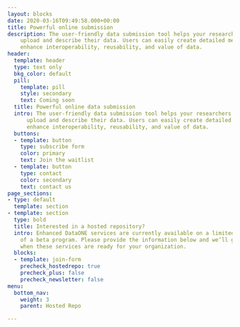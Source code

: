 ```yaml
---
layout: blocks
date: 2020-03-16T09:49:58.000+00:00
title: Powerful online submission
description: The user-friendly data submission tool helps your researchers efficiently
    upload and describe their data. Users can easily create detailed metadata to
    enhance interoperability, reusability, and value of data.
header:
  template: header
  type: text only
  bkg_color: default
  pill:
    template: pill
    style: secondary
    text: Coming soon
  title: Powerful online data submission
  intro: The user-friendly data submission tool helps your researchers efficiently
      upload and describe their data. Users can easily create detailed metadata to
      enhance interoperability, reusability, and value of data.
  buttons:
  - template: button
    type: subscribe form
    color: primary
    text: Join the waitlist
  - template: button
    type: contact
    color: secondary
    text: contact us
page_sections:
- type: default
  template: section
- template: section
  type: bold
  title: Interested in a hosted repository?
  intro: Enhanced DataONE services are currently available on a limited basis as part
    of a beta program. Please provide the information below and we’ll get in touch
    when these services are ready for your organization.
  blocks:
  - template: join-form
    precheck_hostedrepo: true
    precheck_plus: false
    precheck_newsletter: false
menu:
  bottom_nav:
    weight: 3
    parent: Hosted Repo

---
```

